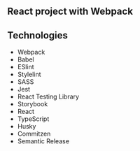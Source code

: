 ## React project with Webpack

## Technologies

- Webpack
- Babel
- ESlint
- Stylelint
- SASS
- Jest
- React Testing Library
- Storybook
- React
- TypeScript
- Husky
- Commitzen
- Semantic Release

